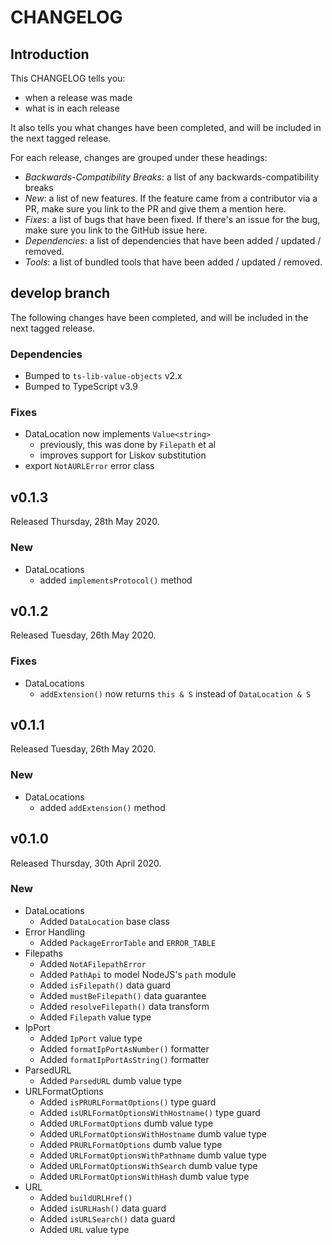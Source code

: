 # CHANGELOG

## Introduction

This CHANGELOG tells you:

* when a release was made
* what is in each release

It also tells you what changes have been completed, and will be included in the next tagged release.

For each release, changes are grouped under these headings:

* _Backwards-Compatibility Breaks_: a list of any backwards-compatibility breaks
* _New_: a list of new features. If the feature came from a contributor via a PR, make sure you link to the PR and give them a mention here.
* _Fixes_: a list of bugs that have been fixed. If there's an issue for the bug, make sure you link to the GitHub issue here.
* _Dependencies_: a list of dependencies that have been added / updated / removed.
* _Tools_: a list of bundled tools that have been added / updated / removed.

## develop branch

The following changes have been completed, and will be included in the next tagged release.

### Dependencies

- Bumped to `ts-lib-value-objects` v2.x
- Bumped to TypeScript v3.9

### Fixes

- DataLocation now implements `Value<string>`
  - previously, this was done by `Filepath` et al
  - improves support for Liskov substitution
- export `NotAURLError` error class

## v0.1.3

Released Thursday, 28th May 2020.

### New

- DataLocations
  - added `implementsProtocol()` method

## v0.1.2

Released Tuesday, 26th May 2020.

### Fixes

- DataLocations
  - `addExtension()` now returns `this & S` instead of `DataLocation & S`

## v0.1.1

Released Tuesday, 26th May 2020.

### New

* DataLocations
  - added `addExtension()` method

## v0.1.0

Released Thursday, 30th April 2020.

### New

* DataLocations
  - Added `DataLocation` base class
* Error Handling
  - Added `PackageErrorTable` and `ERROR_TABLE`
* Filepaths
  - Added `NotAFilepathError`
  - Added `PathApi` to model NodeJS's `path` module
  - Added `isFilepath()` data guard
  - Added `mustBeFilepath()` data guarantee
  - Added `resolveFilepath()` data transform
  - Added `Filepath` value type
* IpPort
  - Added `IpPort` value type
  - Added `formatIpPortAsNumber()` formatter
  - Added `formatIpPortAsString()` formatter
* ParsedURL
  - Added `ParsedURL` dumb value type
* URLFormatOptions
  - Added `isPRURLFormatOptions()` type guard
  - Added `isURLFormatOptionsWithHostname()` type guard
  - Added `URLFormatOptions` dumb value type
  - Added `URLFormatOptionsWithHostname` dumb value type
  - Added `PRURLFormatOptions` dumb value type
  - Added `URLFormatOptionsWithPathname` dumb value type
  - Added `URLFormatOptionsWithSearch` dumb value type
  - Added `URLFormatOptionsWithHash` dumb value type
* URL
  - Added `buildURLHref()`
  - Added `isURLHash()` data guard
  - Added `isURLSearch()` data guard
  - Added `URL` value type

